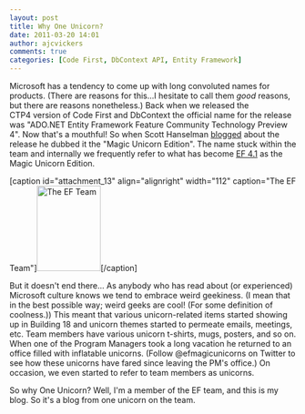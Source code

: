 ```yaml
---
layout: post
title: Why One Unicorn?
date: 2011-03-20 14:01
author: ajcvickers
comments: true
categories: [Code First, DbContext API, Entity Framework]
---
```

Microsoft has a tendency to come up with long convoluted names for products. (There are reasons for this...I hesitate to call them <em>good </em>reasons, but there are reasons nonetheless.) Back when we released the CTP4 version of Code First and DbContext the official name for the release was "ADO.NET Entity Framework Feature Community Technology Preview 4". Now that's a mouthful! So when Scott Hanselman <a title="Hanselman dubs CTP4 Magic Unicorn Edition" href="http://www.hanselman.com/blog/SimpleCodeFirstWithEntityFramework4MagicUnicornFeatureCTP4.aspx">blogged</a> about the release he dubbed it the "Magic Unicorn Edition". The name stuck within the team and internally we frequently refer to what has become <a title="EF 4.1 RC" href="http://blogs.msdn.com/b/adonet/archive/2011/03/15/ef-4-1-release-candidate-available.aspx">EF 4.1</a> as the Magic Unicorn Edition.<!--more-->

[caption id="attachment_13" align="alignright" width="112" caption="The EF Team"]<a href="http://oneunicorn.files.wordpress.com/2011/03/efteam_small.jpg"><img class="size-thumbnail wp-image-13" title="The EF Team" src="http://oneunicorn.files.wordpress.com/2011/03/efteam_small.jpg?w=112" alt="The EF Team" width="112" height="150" /></a>[/caption]

But it doesn't end there... As anybody who has read about (or experienced) Microsoft culture knows we tend to embrace weird geekiness. (I mean that in the best possible way; weird geeks are cool! (For some definition of coolness.)) This meant that various unicorn-related items started showing up in Building 18 and unicorn themes started to permeate emails, meetings, etc. Team members have various unicorn t-shirts, mugs, posters, and so on. When one of the Program Managers took a long vacation he returned to an office filled with inflatable unicorns. (Follow @efmagicunicorns on Twitter to see how these unicorns have fared since leaving the PM's office.) On occasion, we even started to refer to team members as unicorns.

So why One Unicorn? Well, I'm a member of the EF team, and this is my blog. So it's a blog from one unicorn on the team.
